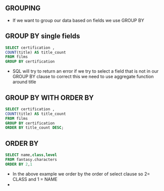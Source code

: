 ## GROUPING

- If we want to group our data based on fields we use GROUP BY

## GROUP BY single fields

```sql
SELECT certification ,
COUNT(title) AS title_count
FROM films
GROUP BY certification

```

- SQL will try to return an error if we try to select a field that is not in our GROUP BY clause to correct this we need to use aggregate function around title

## GROUP BY WITH ORDER BY

```sql
SELECT certification ,
COUNT(title) AS title_count
FROM films
GROUP BY certification
ORDER BY title_count DESC;
```

## ORDER BY

```sql
SELECT name,class,level
FROM fantasy.characters
ORDER BY 2,1
```

- In the above example we order by the order of select clause so 2= CLASS and 1 = NAME
-
